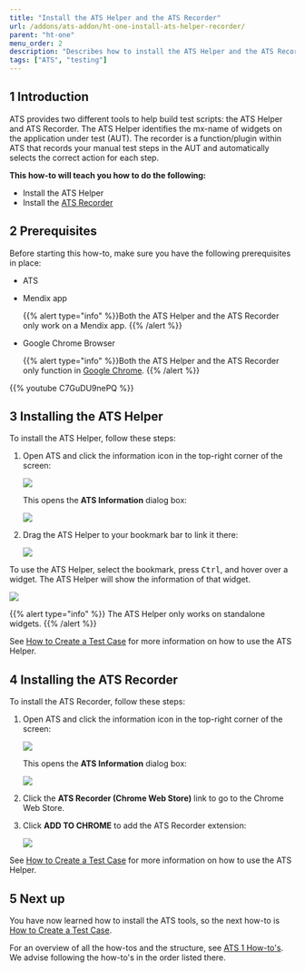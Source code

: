 ```yaml
---
title: "Install the ATS Helper and the ATS Recorder"
url: /addons/ats-addon/ht-one-install-ats-helper-recorder/
parent: "ht-one"
menu_order: 2
description: "Describes how to install the ATS Helper and the ATS Recorder tool."
tags: ["ATS", "testing"]
---
```


## 1 Introduction

ATS provides two different tools to help build test scripts: the ATS Helper and ATS Recorder. The ATS Helper identifies the mx-name of widgets on the application under test (AUT). The recorder is a function/plugin within ATS that records your manual test steps in the AUT and automatically selects the correct action for each step.

**This how-to will teach you  how to do the following:**

* Install the ATS Helper
* Install the [ATS Recorder](rg-one-recorder)

## 2 Prerequisites
Before starting this how-to, make sure you have the following prerequisites in place:

*  ATS
*  Mendix app

	{{% alert type="info" %}}Both the ATS Helper and the ATS Recorder only work on a Mendix app.
	{{% /alert %}}

*  Google Chrome Browser

	{{% alert type="info" %}}Both the ATS Helper and the ATS Recorder only function in [Google Chrome](https://www.google.com/chrome/browser/). 
	{{% /alert %}}

{{% youtube C7GuDU9nePQ %}}

## 3 Installing the ATS Helper

To install the ATS Helper, follow these steps:

1.  Open ATS and click the information icon in the top-right corner of the screen:

    ![](attachments/ht-one-install-ats-helper-recorder/information-icon.png)

    This opens the **ATS Information** dialog box:
   
    ![](attachments/ht-one-install-ats-helper-recorder/ats-information-screen.png)

2.	Drag the ATS Helper to your bookmark bar to link it there:

    ![](attachments/ht-one-install-ats-helper-recorder/drag-drop-ats-helper.png)

To use the ATS Helper, select the bookmark, press <kbd>Ctrl</kbd>, and hover over a widget. The ATS Helper will show the information of that widget.

![](attachments/ht-one-install-ats-helper-recorder/ats-helper-widget.png)

{{% alert type="info" %}}
The ATS Helper only works on standalone widgets.
{{% /alert %}}

See [How to Create a Test Case](ht-one-create-a-test-case) for more information on how to use the ATS Helper.

## 4 Installing the ATS Recorder

To install the ATS Recorder, follow these steps:

1.	Open ATS and click the information icon in the top-right corner of the screen:

    ![](attachments/ht-one-install-ats-helper-recorder/information-icon.png)
    
    This opens the **ATS Information** dialog box:
    
    ![](attachments/ht-one-install-ats-helper-recorder/ats-information-screen.png)

2.	Click the **ATS Recorder (Chrome Web Store)** link to go to the Chrome Web Store.
3.  Click **ADD TO CHROME** to add the ATS Recorder extension:

    ![](attachments/ht-one-install-ats-helper-recorder/add-ats-recorder.png)

See [How to Create a Test Case](ht-one-create-a-test-case) for more information on how to use the ATS Helper.

## 5 Next up

You have now learned how to install the ATS tools, so the next how-to is [How to Create a Test Case](ht-one-create-a-test-case).

For an overview of all the how-tos and the structure, see [ATS 1 How-to's](ht-one). We advise following the how-to's in the order listed there.
